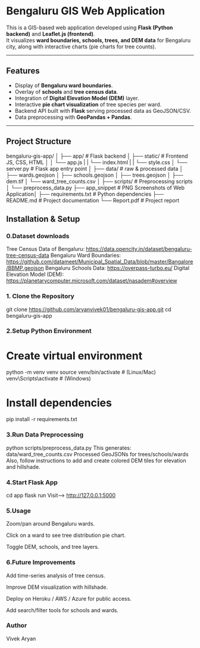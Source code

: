 # Bengaluru GIS Web Application

This is a GIS-based web application developed using **Flask (Python backend)** and **Leaflet.js (frontend)**.  
It visualizes **ward boundaries, schools, trees, and DEM data** for Bengaluru city, along with interactive charts (pie charts for tree counts).

---

## Features
- Display of **Bengaluru ward boundaries**.
- Overlay of **schools** and **tree census data**.
- Integration of **Digital Elevation Model (DEM)** layer.
- Interactive **pie chart visualization** of tree species per ward.
- Backend API built with **Flask** serving processed data as GeoJSON/CSV.
- Data preprocessing with **GeoPandas + Pandas**.

---

## Project Structure
bengaluru-gis-app/
│
├── app/ # Flask backend
│ ├── static/ # Frontend JS, CSS, HTML
│ │ └── app.js
| | └── index.html
| | └── style.css
│ └── server.py # Flask app entry point
│
├── data/ # raw & processed data
│ ├── wards.geojson
│ ├── schools.geojson
│ ├── trees.geojson
│ ├── dem.tif
│ └── ward_tree_counts.csv
│
├── scripts/ # Preprocessing scripts
│ └── preprocess_data.py
├── app_snippet # PNG Screenshots of Web Application│
├── requirements.txt # Python dependencies
├── README.md # Project documentation
└── Report.pdf # Project report


## Installation & Setup

### 0.Dataset downloads
Tree Census Data of Bengaluru: https://data.opencity.in/dataset/bengaluru-tree-census-data
Bengaluru Ward Boundaries: https://github.com/datameet/Municipal_Spatial_Data/blob/master/Bangalore/BBMP.geojson
Bengaluru Schools Data: https://overpass-turbo.eu/
Digital Elevation Model (DEM): https://planetarycomputer.microsoft.com/dataset/nasadem#overview


### 1. Clone the Repository
git clone https://github.com/aryanvivek01/bengaluru-gis-app.git
cd bengaluru-gis-app

### 2.Setup Python Environment
# Create virtual environment
python -m venv venv
source venv/bin/activate   # (Linux/Mac)
venv\Scripts\activate      # (Windows)
# Install dependencies
pip install -r requirements.txt

### 3.Run Data Preprocessing
python scripts/preprocess_data.py
This generates:
data/ward_tree_counts.csv
Processed GeoJSONs for trees/schools/wards
Also, follow instructions to add and create colored DEM tiles for elevation and hillshade.

### 4.Start Flask App
cd app
flask run
Visit--> http://127.0.0.1:5000


### 5.Usage
Zoom/pan around Bengaluru wards.

Click on a ward to see tree distribution pie chart.

Toggle DEM, schools, and tree layers.

### 6.Future Improvements
Add time-series analysis of tree census.

Improve DEM visualization with hillshade.

Deploy on Heroku / AWS / Azure for public access.

Add search/filter tools for schools and wards.

### Author
Vivek Aryan